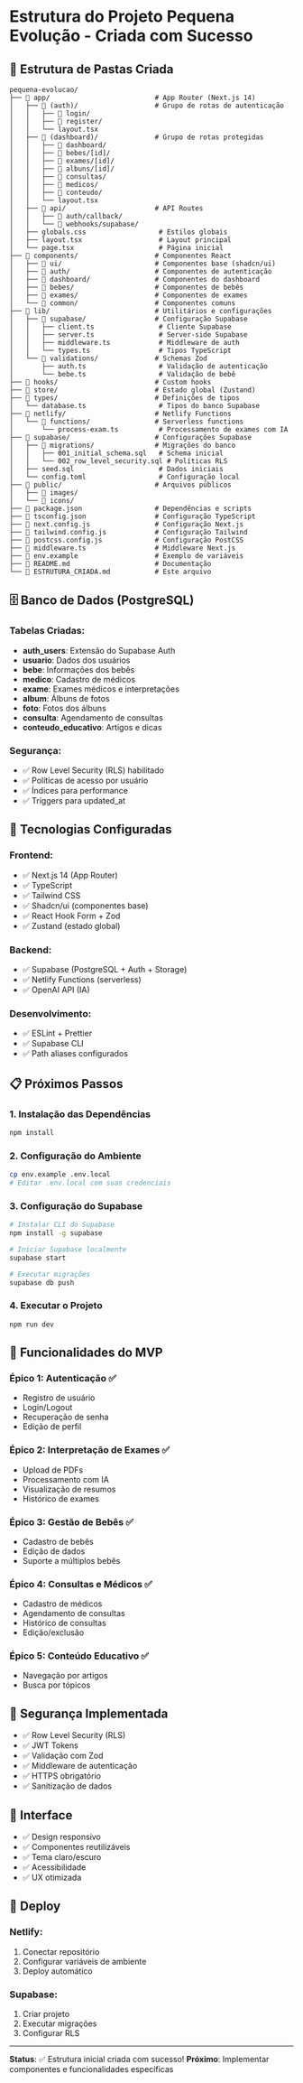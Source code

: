 # Estrutura do Projeto Pequena Evolução - Criada com Sucesso

## 📁 Estrutura de Pastas Criada

```
pequena-evolucao/
├── 📁 app/                          # App Router (Next.js 14)
│   ├── 📁 (auth)/                   # Grupo de rotas de autenticação
│   │   ├── 📁 login/
│   │   ├── 📁 register/
│   │   └── layout.tsx
│   ├── 📁 (dashboard)/              # Grupo de rotas protegidas
│   │   ├── 📁 dashboard/
│   │   ├── 📁 bebes/[id]/
│   │   ├── 📁 exames/[id]/
│   │   ├── 📁 albuns/[id]/
│   │   ├── 📁 consultas/
│   │   ├── 📁 medicos/
│   │   ├── 📁 conteudo/
│   │   └── layout.tsx
│   ├── 📁 api/                      # API Routes
│   │   ├── 📁 auth/callback/
│   │   └── 📁 webhooks/supabase/
│   ├── globals.css                  # Estilos globais
│   ├── layout.tsx                   # Layout principal
│   └── page.tsx                     # Página inicial
├── 📁 components/                   # Componentes React
│   ├── 📁 ui/                       # Componentes base (shadcn/ui)
│   ├── 📁 auth/                     # Componentes de autenticação
│   ├── 📁 dashboard/                # Componentes do dashboard
│   ├── 📁 bebes/                    # Componentes de bebês
│   ├── 📁 exames/                   # Componentes de exames
│   └── 📁 common/                   # Componentes comuns
├── 📁 lib/                          # Utilitários e configurações
│   ├── 📁 supabase/                 # Configuração Supabase
│   │   ├── client.ts                # Cliente Supabase
│   │   ├── server.ts                # Server-side Supabase
│   │   ├── middleware.ts            # Middleware de auth
│   │   └── types.ts                 # Tipos TypeScript
│   └── 📁 validations/              # Schemas Zod
│       ├── auth.ts                  # Validação de autenticação
│       └── bebe.ts                  # Validação de bebê
├── 📁 hooks/                        # Custom hooks
├── 📁 store/                        # Estado global (Zustand)
├── 📁 types/                        # Definições de tipos
│   └── database.ts                  # Tipos do banco Supabase
├── 📁 netlify/                      # Netlify Functions
│   └── 📁 functions/                # Serverless functions
│       └── process-exam.ts          # Processamento de exames com IA
├── 📁 supabase/                     # Configurações Supabase
│   ├── 📁 migrations/               # Migrações do banco
│   │   ├── 001_initial_schema.sql   # Schema inicial
│   │   └── 002_row_level_security.sql # Políticas RLS
│   ├── seed.sql                     # Dados iniciais
│   └── config.toml                  # Configuração local
├── 📁 public/                       # Arquivos públicos
│   ├── 📁 images/
│   └── 📁 icons/
├── 📄 package.json                  # Dependências e scripts
├── 📄 tsconfig.json                 # Configuração TypeScript
├── 📄 next.config.js                # Configuração Next.js
├── 📄 tailwind.config.js            # Configuração Tailwind
├── 📄 postcss.config.js             # Configuração PostCSS
├── 📄 middleware.ts                 # Middleware Next.js
├── 📄 env.example                   # Exemplo de variáveis
├── 📄 README.md                     # Documentação
└── 📄 ESTRUTURA_CRIADA.md           # Este arquivo
```

## 🗄️ Banco de Dados (PostgreSQL)

### Tabelas Criadas:
- **auth_users**: Extensão do Supabase Auth
- **usuario**: Dados dos usuários
- **bebe**: Informações dos bebês
- **medico**: Cadastro de médicos
- **exame**: Exames médicos e interpretações
- **album**: Álbuns de fotos
- **foto**: Fotos dos álbuns
- **consulta**: Agendamento de consultas
- **conteudo_educativo**: Artigos e dicas

### Segurança:
- ✅ Row Level Security (RLS) habilitado
- ✅ Políticas de acesso por usuário
- ✅ Índices para performance
- ✅ Triggers para updated_at

## 🚀 Tecnologias Configuradas

### Frontend:
- ✅ Next.js 14 (App Router)
- ✅ TypeScript
- ✅ Tailwind CSS
- ✅ Shadcn/ui (componentes base)
- ✅ React Hook Form + Zod
- ✅ Zustand (estado global)

### Backend:
- ✅ Supabase (PostgreSQL + Auth + Storage)
- ✅ Netlify Functions (serverless)
- ✅ OpenAI API (IA)

### Desenvolvimento:
- ✅ ESLint + Prettier
- ✅ Supabase CLI
- ✅ Path aliases configurados

## 📋 Próximos Passos

### 1. Instalação das Dependências
```bash
npm install
```

### 2. Configuração do Ambiente
```bash
cp env.example .env.local
# Editar .env.local com suas credenciais
```

### 3. Configuração do Supabase
```bash
# Instalar CLI do Supabase
npm install -g supabase

# Iniciar Supabase localmente
supabase start

# Executar migrações
supabase db push
```

### 4. Executar o Projeto
```bash
npm run dev
```

## 🎯 Funcionalidades do MVP

### Épico 1: Autenticação ✅
- Registro de usuário
- Login/Logout
- Recuperação de senha
- Edição de perfil

### Épico 2: Interpretação de Exames ✅
- Upload de PDFs
- Processamento com IA
- Visualização de resumos
- Histórico de exames

### Épico 3: Gestão de Bebês ✅
- Cadastro de bebês
- Edição de dados
- Suporte a múltiplos bebês

### Épico 4: Consultas e Médicos ✅
- Cadastro de médicos
- Agendamento de consultas
- Histórico de consultas
- Edição/exclusão

### Épico 5: Conteúdo Educativo ✅
- Navegação por artigos
- Busca por tópicos

## 🔐 Segurança Implementada

- ✅ Row Level Security (RLS)
- ✅ JWT Tokens
- ✅ Validação com Zod
- ✅ Middleware de autenticação
- ✅ HTTPS obrigatório
- ✅ Sanitização de dados

## 📱 Interface

- ✅ Design responsivo
- ✅ Componentes reutilizáveis
- ✅ Tema claro/escuro
- ✅ Acessibilidade
- ✅ UX otimizada

## 🚀 Deploy

### Netlify:
1. Conectar repositório
2. Configurar variáveis de ambiente
3. Deploy automático

### Supabase:
1. Criar projeto
2. Executar migrações
3. Configurar RLS

---

**Status**: ✅ Estrutura inicial criada com sucesso!
**Próximo**: Implementar componentes e funcionalidades específicas 